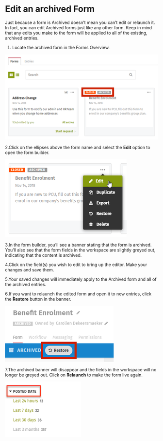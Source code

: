 # Edit an archived Form



Just because a form is Archived doesn’t mean you can’t edit or relaunch it. In fact, you can edit Archived forms just like any other form. Keep in mind that any edits you make to the form will be applied to all of the existing, archived entries.

1. Locate the archived form in the Forms Overview.

![](../../../.gitbook/assets/1%20%2812%29.png)

2.Click on the ellipses above the form name and select the **Edit** option to open the form builder.  


![](../../../.gitbook/assets/2%20%286%29.png)



3.In the form builder, you’ll see a banner stating that the form is archived. You’ll also see that the form fields in the workspace are slightly greyed out, indicating that the content is archived.

4.Click on the field\(s\) you wish to edit to bring up the editor. Make your changes and save them.

5.Your saved changes will immediately apply to the Archived form and all of the archived entries.

6.If you want to relaunch the edited form and open it to new entries, click the **Restore** button in the banner.

![](../../../.gitbook/assets/3%20%2820%29.png)

7.The archived banner will disappear and the fields in the workspace will no longer be greyed out. Click on **Relaunch** to make the form live again.  


![](../../../.gitbook/assets/4%20%2811%29.png)


